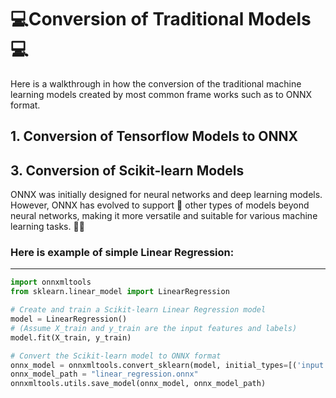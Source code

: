 # 💻Conversion of Traditional Models💻

Here is a walkthrough in how the conversion of the traditional machine learning models created by most common frame works such as  to ONNX format.

## 1. Conversion of Tensorflow Models to ONNX


## 3. Conversion of Scikit-learn Models

ONNX was initially designed for neural networks and deep learning models. 
However, ONNX has evolved to support 🔄 other types of models beyond neural networks, making it more versatile and suitable for various machine learning tasks. 🤖💡

### Here is example of simple **Linear Regression:**
---
```python
import onnxmltools
from sklearn.linear_model import LinearRegression

# Create and train a Scikit-learn Linear Regression model
model = LinearRegression()
# (Assume X_train and y_train are the input features and labels)
model.fit(X_train, y_train)

# Convert the Scikit-learn model to ONNX format
onnx_model = onnxmltools.convert_sklearn(model, initial_types=[('input', 'float32', X_train.shape[1])])
onnx_model_path = "linear_regression.onnx"
onnxmltools.utils.save_model(onnx_model, onnx_model_path)
```


